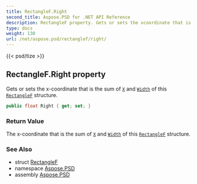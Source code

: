 ```yaml
---
title: RectangleF.Right
second_title: Aspose.PSD for .NET API Reference
description: RectangleF property. Gets or sets the xcoordinate that is the sum of X and Width of this RectangleF structure
type: docs
weight: 130
url: /net/aspose.psd/rectanglef/right/
---
```

{{< psd/tize >}}
## RectangleF.Right property

Gets or sets the x-coordinate that is the sum of [`X`](../x/) and [`Width`](../width/) of this [`RectangleF`](../) structure.

```csharp
public float Right { get; set; }
```

### Return Value

The x-coordinate that is the sum of [`X`](../x/) and [`Width`](../width/) of this [`RectangleF`](../) structure.

### See Also

* struct [RectangleF](../)
* namespace [Aspose.PSD](../../rectanglef/)
* assembly [Aspose.PSD](../../../)


